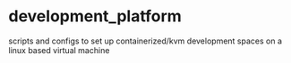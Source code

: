 # development_platform
scripts and configs to set up containerized/kvm development spaces on a linux based virtual machine
